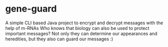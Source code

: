 # gene-guard
A simple CLI based Java project to encrypt and decrypt messages with the help of m-RNAs
Who knows that biology can also be used to protect important messages? Not only they can determine our appearances and heredities, but they also can guard our messages :)
